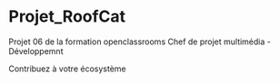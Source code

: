 # Projet_RoofCat

Projet 06 de la formation openclassrooms Chef de projet multimédia - Développemnt

Contribuez à votre écosystème
